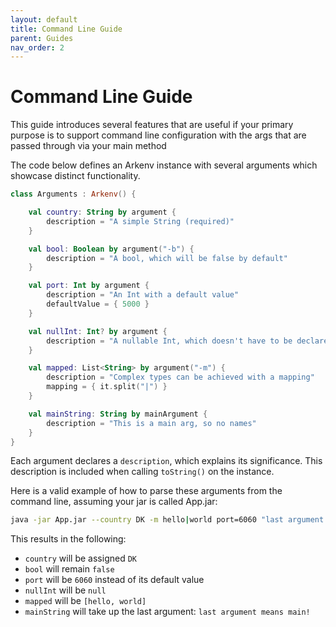 ```yaml
---
layout: default
title: Command Line Guide
parent: Guides
nav_order: 2
---
```


# Command Line Guide

This guide introduces several features that are useful
if your primary purpose is to support command line configuration
with the args that are passed through via your main method

The code below defines an Arkenv instance with several arguments
which showcase distinct functionality.

```kotlin
class Arguments : Arkenv() {

    val country: String by argument {
        description = "A simple String (required)"
    }

    val bool: Boolean by argument("-b") {
        description = "A bool, which will be false by default"
    }

    val port: Int by argument {
        description = "An Int with a default value"
        defaultValue = { 5000 }
    }

    val nullInt: Int? by argument {
        description = "A nullable Int, which doesn't have to be declared"
    }

    val mapped: List<String> by argument("-m") {
        description = "Complex types can be achieved with a mapping"
        mapping = { it.split("|") }
    }

    val mainString: String by mainArgument {
        description = "This is a main arg, so no names"
    }
}
```

Each argument declares a `description`, which explains its significance.
This description is included when calling `toString()` on the instance.

Here is a valid example of how to parse these arguments from the command line,
assuming your jar is called App.jar:
```bash
java -jar App.jar --country DK -m hello|world port=6060 "last argument means main!"
```
This results in the following:
* `country` will be assigned `DK`
* `bool` will remain `false`
* `port` will be `6060` instead of its default value
* `nullInt` will be `null`
* `mapped` will be `[hello, world]`
* `mainString` will take up the last argument: `last argument means main!`

